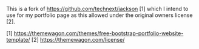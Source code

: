 This is a fork of https://github.com/technext/jackson [1] which I intend to use for my portfolio page as this allowed under the original owners license [2].

[1] https://themewagon.com/themes/free-bootstrap-portfolio-website-template/
[2] https://themewagon.com/license/

